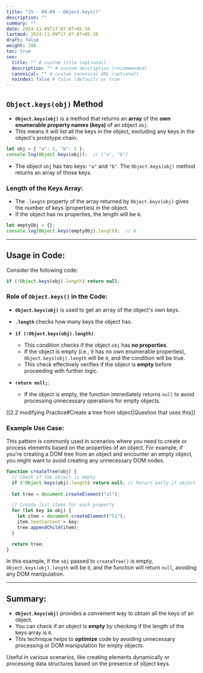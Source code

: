 ```yaml
---
title: "JS - 04.04 - Object.keys()"
description: ""
summary: ""
date: 2024-11-09T17:07:07+05:30
lastmod: 2024-11-09T17:07:07+05:30
draft: false
weight: 388
toc: true
seo:
  title: "" # custom title (optional)
  description: "" # custom description (recommended)
  canonical: "" # custom canonical URL (optional)
  noindex: false # false (default) or true
---
```



## **`Object.keys(obj)` Method**

- **`Object.keys(obj)`** is a method that returns an **array** of the **own enumerable property names (keys)** of an object `obj`.
- This means it will list all the keys in the object, excluding any keys in the object's prototype chain.
  
```js
let obj = { "a": 1, "b": 2 };
console.log(Object.keys(obj));  // ["a", "b"]
```
- The object `obj` has two keys: `"a"` and `"b"`. The `Object.keys(obj)` method returns an array of those keys.

### **Length of the Keys Array**:
- The `.length` property of the array returned by `Object.keys(obj)` gives the number of keys (properties) in the object.
- If the object has no properties, the length will be `0`.

```js
let emptyObj = {};
console.log(Object.keys(emptyObj).length);  // 0
```

---

## **Usage in Code:**

Consider the following code:
```js
if (!Object.keys(obj).length) return null;
```

### Role of `Object.keys()` in the Code:
- **`Object.keys(obj)`** is used to get an array of the object's own keys.
- **`.length`** checks how many keys the object has.

- **`if (!Object.keys(obj).length)`**:
  - This condition checks if the object `obj` has **no properties**.
  - If the object is empty (i.e., it has no own enumerable properties), `Object.keys(obj).length` will be `0`, and the condition will be true.
  - This check effectively verifies if the object is **empty** before proceeding with further logic.

- **`return null;`**:
  - If the object is empty, the function immediately returns `null` to avoid processing unnecessary operations for empty objects.

[[2.2 modifying Practice#Create a tree from object|Question that uses this]]

### Example Use Case:
This pattern is commonly used in scenarios where you need to create or process elements based on the properties of an object. For example, if you're creating a DOM tree from an object and encounter an empty object, you might want to avoid creating any unnecessary DOM nodes.

```js
function createTree(obj) {
  // Check if the object is empty
  if (!Object.keys(obj).length) return null; // Return early if object has no properties
  
  let tree = document.createElement("ul");

  // Create list items for each property
  for (let key in obj) {
    let item = document.createElement("li");
    item.textContent = key;
    tree.appendChild(item);
  }

  return tree;
}
```

In this example, if the `obj` passed to `createTree()` is empty, `Object.keys(obj).length` will be `0`, and the function will return `null`, avoiding any DOM manipulation.

---

## **Summary:**
- **`Object.keys(obj)`** provides a convenient way to obtain all the keys of an object.
- You can check if an object is **empty** by checking if the length of the keys array is `0`.
- This technique helps to **optimize** code by avoiding unnecessary processing or DOM manipulation for empty objects.

Useful in various scenarios, like creating elements dynamically or processing data structures based on the presence of object keys.
